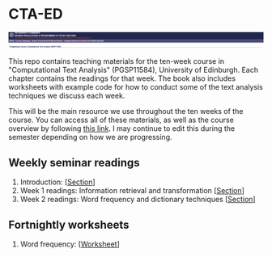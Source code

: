 # CTA-ED

![Course banner](CTA_banner.png)

This repo contains teaching materials for the ten-week course in "Computational Text Analysis" (PGSP11584), University of Edinburgh. Each chapter contains the readings for that week. The book also includes worksheets with example code for how to conduct some of the text analysis techniques we discuss each week.

This will be the main resource we use throughout the ten weeks of the course. You can access all of these materials, as well as the course overview by following [this link](https://raw.githack.com/cjbarrie/CTA-ED/main/_book/index.html). I may continue to edit this during the semester depending on how we are progressing.

## Weekly seminar readings

1. Introduction: \[[Section](https://raw.githack.com/cjbarrie/CTA-ED/main/_book/introduction-to-r.html)\]
2. Week 1 readings: Information retrieval and transformation \[[Section](https://raw.githack.com/cjbarrie/CTA-ED/main/_book/week-1.html)\]
2. Week 2 readings: Word frequency and dictionary techniques \[[Section](https://raw.githack.com/cjbarrie/CTA-ED/main/_book/week-2.html)\]

## Fortnightly worksheets

1. Word frequency: \[[Worksheet](https://raw.githack.com/cjbarrie/CTA-ED/main/_book/exercise-1-word-frequency-analysis.html)\]